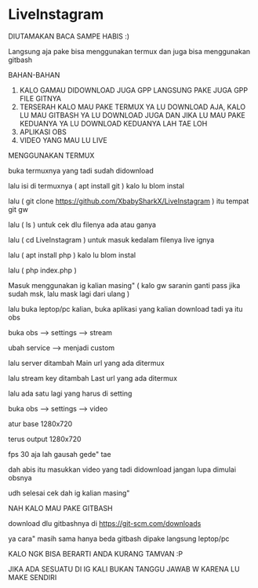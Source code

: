 # LiveInstagram

DIUTAMAKAN BACA SAMPE HABIS :)

Langsung aja pake bisa menggunakan termux dan juga bisa menggunakan gitbash

BAHAN-BAHAN
1. KALO GAMAU DIDOWNLOAD JUGA GPP LANGSUNG PAKE JUGA GPP FILE GITNYA
2. TERSERAH KALO MAU PAKE TERMUX YA LU DOWNLOAD AJA, KALO LU MAU GITBASH YA LU DOWNLOAD JUGA DAN JIKA LU MAU PAKE KEDUANYA YA LU DOWNLOAD KEDUANYA LAH TAE LOH
3. APLIKASI OBS
4. VIDEO YANG MAU LU LIVE 

MENGGUNAKAN TERMUX

buka termuxnya yang tadi sudah didownload 

lalu isi di termuxnya ( apt install git ) kalo lu blom instal

lalu ( git clone https://github.com/XbabySharkX/LiveInstagram ) itu tempat git gw 

lalu ( ls ) untuk cek dlu filenya ada atau ganya 

lalu ( cd LiveInstagram ) untuk masuk kedalam filenya live ignya

lalu ( apt install php ) kalo lu blom instal

lalu ( php index.php ) 

Masuk menggunakan ig kalian masing" ( kalo gw saranin ganti pass jika sudah msk, lalu mask lagi dari ulang )

lalu buka leptop/pc kalian, buka aplikasi yang kalian download tadi ya itu obs

buka obs --> settings --> stream 

ubah service --> menjadi custom

lalu server ditambah Main url yang ada ditermux

lalu stream key ditambah Last url yang ada ditermux

lalu ada satu lagi yang harus di setting

buka obs --> settings --> video

atur base 1280x720

terus output 1280x720

fps 30 aja lah gausah gede" tae 

dah abis itu masukkan video yang tadi didownload jangan lupa dimulai obsnya 

udh selesai cek dah ig kalian masing"


NAH KALO MAU PAKE GITBASH

download dlu gitbashnya di https://git-scm.com/downloads

ya cara" masih sama hanya beda gitbash dipake langsung leptop/pc

KALO NGK BISA BERARTI ANDA KURANG TAMVAN :P

JIKA ADA SESUATU DI IG KALI BUKAN TANGGU JAWAB W KARENA LU MAKE SENDIRI 
